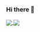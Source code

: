 ### Hi there 👋
<a href="https://github.com/kariSpace">
  <img align="center" src="https://github-readme-stats.vercel.app/api?username=KariSpace&theme=tokyonight&bg_color=0d1117&show_icons=false&hide_border=true&icon_color=58a6ff&title_color=58a6ff" />
</a>
<a href="https://github.com/kariSpace">
  <img align="center" src="https://github-readme-stats.vercel.app/api/top-langs/?username=KariSpace&theme=tokyonight&show_icons=true&hide_border=false&icon_color=58a6ff&title_color=58a6ff&bg_color=0d1117&layout=compact" />
</a>




<!--
**KariSpace/KariSpace** is a ✨ _special_ ✨ repository because its `README.md` (this file) appears on your GitHub profile.

Here are some ideas to get you started:

- 🔭 I’m currently working on ...
- 🌱 I’m currently learning ...
- 👯 I’m looking to collaborate on ...
- 🤔 I’m looking for help with ...
- 💬 Ask me about ...
- 📫 How to reach me: ...
- 😄 Pronouns: ...
- ⚡ Fun fact: ...
-->
